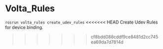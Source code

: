 # Volta_Rules
```rosrun volta_rules create_udev_rules```
<<<<<<< HEAD
Create Udev Rules for device binding.
>>>>>>> cf8bdd088cddf9ce8481d2cc745ea69da7d7814d
